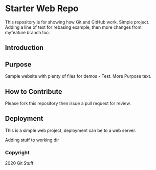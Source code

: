 # Starter Web Repo

This repository is for showing how Git and GitHub work. Simple project. Adding a line of text for rebasing example, then more changes from myfeature branch too.

## Introduction

## Purpose

Sample website with plenty of files for demos - Test. More Purpose text.

## How to Contribute

Please fork this repository then issue a pull request for review.

## Deployment

This is a simple web project, deployment can be to a web server.

Adding stuff to working dir

### Copyright

2020 Git Stuff
